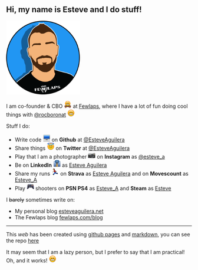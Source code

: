 ## Hi, my name is Esteve and I do stuff!
<img src="images/me.png" width="200px" height="200px"/>

I am co-founder & CBO <img src="images/emojis/bowtie.png" width="20px" height="20px" /> at [Fewlaps](http://fewlaps.com), where I have a lot of fun doing cool things with [@rocboronat](https://github.com/rocboronat) <img src="images/emojis/grin.png" width="20px" height="20px"/>

Stuff I do:

- Write code <img src="images/emojis/computer.png" width="20px" height="20px"/> on **Github** at [@EsteveAguilera](http://github.com/EsteveAguilera)
- Share things <img src="images/emojis/innocent.png" width="20px" height="20px"/> on **Twitter** at [@EsteveAguilera](https://twitter.com/esteveaguilera)
- Play that I am a photographer <img src="images/emojis/camera.png" width="20px" height="20px"/> on **Instagram** as [@esteve_a](https://www.instagram.com/esteve_a)
- Be on **LinkedIn** <img src="images/emojis/necktie.png" width="20px" height="20px"/> as [Esteve Aguilera](https://www.linkedin.com/in/esteveaguilera/)
- Share my runs <img src="images/emojis/running.png" width="20px" height="20px"/> on **Strava** as [Esteve Aguilera](https://www.strava.com/athletes/5770095) and on **Movescount** as [Esteve_A](http://www.movescount.com/members/member1553044-Esteve_A)
- Play <img src="images/emojis/video-game.png" width="20px" height="20px"/> shooters on **PSN PS4** as [Esteve_A](https://psnprofiles.com/Esteve_A) and **Steam** as [Esteve](http://steamcommunity.com/id/esteveaguilera) 

I ~~barely~~ sometimes write on:

- My personal blog [esteveaguilera.net](http://esteveaguilera.net)
- The Fewlaps blog [fewlaps.com/blog](http://fewlaps.com/blog/)

------
This *web* has been created using [github pages](https://pages.github.com/) and [markdown](https://guides.github.com/features/mastering-markdown/), you can see the repo [here](https://github.com/EsteveAguilera/esteveaguilera.github.io)

It may seem that I am a lazy person, but I prefer to say that I am practical! Oh, and it works! <img src="images/emojis/grin.png" width="20px" height="20px"/>
